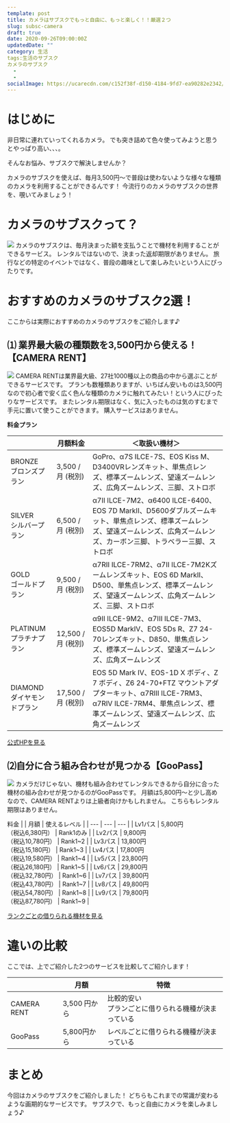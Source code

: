 ```yaml
---
template: post
title: カメラはサブスクでもっと自由に、もっと楽しく！！厳選２つ
slug: subsc-camera
draft: true
date: 2020-09-26T09:00:00Z
updatedDate: ""
category: 生活
tags:生活のサブスク
カメラのサブスク
  - 
  - 
socialImage: https://ucarecdn.com/c152f38f-d150-4184-9fd7-ea90282e2342/CanvaRedandWhiteBridgeCameraandGreenSnakePlant.jpg
---
```


# はじめに
非日常に連れていってくれるカメラ。
でも突き詰めて色々使ってみようと思うとやっぱり高い、、、。

そんなお悩み、サブスクで解決しませんか？

カメラのサブスクを使えば、毎月3,500円～で普段は使わないような様々な種類のカメラを利用することができるんです！
今流行りのカメラのサブスクの世界を、覗いてみましょう！

# カメラのサブスクって？
![](https://ucarecdn.com/a3800791-ebb3-470a-97b9-b34a876b45ab/CanvaSelectiveFocusPhotographyofWomanUsingWhiteandBlackSlrCamera.jpg)
カメラのサブスクは、毎月決まった額を支払うことで機材を利用することができるサービス。
レンタルではないので、決まった返却期限がありません。
旅行などの特定のイベントではなく、普段の趣味として楽しみたいという人にぴったりです。

# おすすめのカメラのサブスク2選！
ここからは実際におすすめのカメラのサブスクをご紹介します♪


##  ⑴ 業界最大級の種類数を3,500円から使える！【CAMERA RENT】
![](https://ucarecdn.com/d369e610-3834-4cb2-a243-8c5e4ff4cec0/S__4202503.jpg)
CAMERA RENTは業界最大級、27社1000種以上の商品の中から選ぶことができるサービスです。
プランも数種類ありますが、いちばん安いものは3,500円なので初心者で安く広く色んな種類のカメラに触れてみたい！という人にぴったりなサービスです。
またレンタル期限はなく、気に入ったものは気のすむまで手元に置いて使うことができます。
購入サービスはありません。

**料金プラン**

|  | 月額料金  | ＜取扱い機材＞ |
| --- | --- | --- |
| BRONZE<br>ブロンズプラン |  3,500 / 月 (税別) | GoPro、α7S ILCE-7S、EOS Kiss M、D3400VRレンズキット、単焦点レンズ、標準ズームレンズ、望遠ズームレンズ、広角ズームレンズ、三脚、ストロボ |
| SILVER<br>シルバープラン |  6,500 / 月 (税別) | α7II ILCE-7M2、α6400 ILCE-6400、EOS 7D MarkII、D5600ダブルズームキット、単焦点レンズ、標準ズームレンズ、望遠ズームレンズ、広角ズームレンズ、カーボン三脚、トラベラー三脚、ストロボ |
| GOLD<br>ゴールドプラン | 9,500 / 月 (税別) | α7RII ILCE-7RM2、α7II ILCE-7M2Kズームレンズキット、EOS 6D MarkII、D500、単焦点レンズ、標準ズームレンズ、望遠ズームレンズ、広角ズームレンズ、三脚、ストロボ |
| PLATINUM<br>プラチナプラン | 12,500 / 月 (税別) | α9II ILCE-9M2、α7III ILCE-7M3、EOS5D MarkIV、EOS 5Ds R、Z7 24-70レンズキット、D850、単焦点レンズ、標準ズームレンズ、望遠ズームレンズ、広角ズームレンズ |
| DIAMOND<br>ダイヤモンドプラン | 17,500 / 月 (税別) | EOS 5D Mark IV、EOS-1D X ボディ、Z 7 ボディ、Z6 24-70+FTZ マウントアダプターキット、α7RIII ILCE-7RM3、α7RIV ILCE-7RM4、単焦点レンズ、標準ズームレンズ、望遠ズームレンズ、広角ズームレンズ |

[公式HPを見る](https://camera-rent.jp/)

## ⑵自分に合う組み合わせが見つかる【GooPass】
![](https://ucarecdn.com/8fe794fc-0acf-4994-b17a-f7637003bb0b/S__4202502.jpg)
カメラだけじゃない、機材も組み合わせてレンタルできるから自分に合った機材の組み合わせが見つかるのがGooPassです。
月額は5,800円～と少し高めなので、CAMERA RENTよりは上級者向けかもしれません。
こちらもレンタル期限はありません。

料金
|  | 月額 | 使えるレベル |
| --- | --- | --- |
| Lv1パス | 5,800円<br>（税込6,380円） | Rank1のみ |
| Lv2パス | 9,800円<br>（税込10,780円） | Rank1~2 |
| Lv3パス | 13,800円<br>（税込15,180円） | Rank1~3 |
| Lv4パス | 17,800円<br>（税込19,580円） | Rank1~4 |
| Lv5パス | 23,800円<br>（税込26,180円） | Rank1~5 |
| Lv6パス | 29,800円<br>（税込32,780円） | Rank1~6 |
| Lv7パス | 39,800円<br>（税込43,780円） | Rank1~7 |
| Lv8パス | 49,800円<br>（税込54,780円） | Rank1~8 |
| Lv9パス | 79,800円<br>（税込87,780円） | Rank1~9 |


[ランクごとの借りられる機材を見る](https://goopass.jp/)

# 違いの比較
ここでは、上でご紹介した2つのサービスを比較してご紹介します！

|  | 月額 | 特徴 |
| --- | --- | --- |
| CAMERA RENT | 3,500 円から | 比較的安い<br>プランごとに借りられる機種が決まっている |
| GooPass | 5,800円から | レベルごとに借りられる機種が決まっている |


# まとめ
今回はカメラのサブスクをご紹介しました！
どちらもこれまでの常識が変わるような画期的なサービスです。
サブスクで、もっと自由にカメラを楽しみましょう♪





